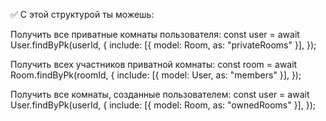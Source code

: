 ✅ С этой структурой ты можешь:

Получить все приватные комнаты пользователя:
const user = await User.findByPk(userId, {
  include: [{ model: Room, as: "privateRooms" }],
});

Получить всех участников приватной комнаты:
const room = await Room.findByPk(roomId, {
  include: [{ model: User, as: "members" }],
});

Получить все комнаты, созданные пользователем:
const user = await User.findByPk(userId, {
  include: [{ model: Room, as: "ownedRooms" }],
});